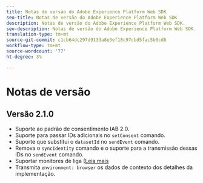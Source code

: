 ```yaml
---
title: Notas de versão do Adobe Experience Platform Web SDK
seo-title: Notas de versão do Adobe Experience Platform Web SDK
description: Notas de versão do Adobe Experience Platform Web SDK.
seo-description: Notas de versão do Adobe Experience Platform Web SDK.
translation-type: tm+mt
source-git-commit: c1cb64dc297d9133a8e3ef18c97cbd5fac5b0cd6
workflow-type: tm+mt
source-wordcount: '77'
ht-degree: 3%

---
```



# Notas de versão

## Versão 2.1.0

* Suporte ao padrão de consentimento IAB 2.0.
* Suporte para passar IDs adicionais no `setConsent` comando.
* Suporte que substitui o `datasetId` no `sendEvent` comando.
* Remova o `syncIdentity` comando e o suporte para a transmissão dessas IDs no `sendEvent` comando.
* Suportar monitores de liga ([Leia mais](https://github.com/adobe/alloy/wiki/Monitoring-Hooks)
* Transmita `environment: browser` os dados de contexto dos detalhes da implementação.
